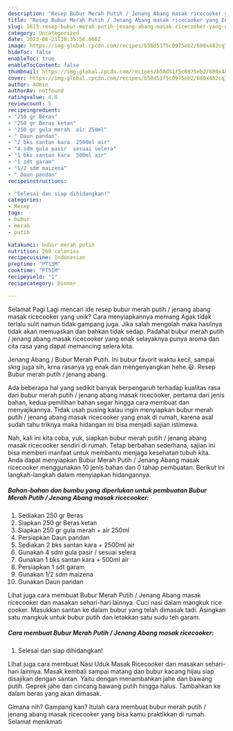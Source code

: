 ```yaml
---
description: "Resep Bubur Merah Putih / Jenang Abang masak ricecooker yang Enak, Enak"
title: "Resep Bubur Merah Putih / Jenang Abang masak ricecooker yang Enak, Enak"
slug: 1613-resep-bubur-merah-putih-jenang-abang-masak-ricecooker-yang-enak-enak
category: Uncategorized
date: 2023-06-21T10:35:56.660Z
image: https://img-global.cpcdn.com/recipes/b58d51f5c0975eb2/680x482cq70/bubur-merah-putih-jenang-abang-masak-ricecooker-foto-resep-utama.jpg
hideToc: false
enableToc: true
enableTocContent: false
thumbnail: https://img-global.cpcdn.com/recipes/b58d51f5c0975eb2/680x482cq70/bubur-merah-putih-jenang-abang-masak-ricecooker-foto-resep-utama.jpg
cover: https://img-global.cpcdn.com/recipes/b58d51f5c0975eb2/680x482cq70/bubur-merah-putih-jenang-abang-masak-ricecooker-foto-resep-utama.jpg
author: Admin
authorAv: notfound
ratingvalue: 4.8
reviewcount: 5
recipeingredient:
- "250 gr Beras"
- "250 gr Beras ketan"
- "250 gr gula merah  air 250ml"
- " Daun pandan"
- "2 bks santan kara  2500ml air"
- "4 sdm gula pasir  sesuai selera"
- "1 bks santan kara  500ml air"
- "1 sdt garam"
- "1/2 sdm maizena"
- " Daun pandan"
recipeinstructions:

- "Selesai dan siap dihidangkan!"
categories:
- Resep
tags:
- bubur
- merah
- putih

katakunci: bubur merah putih 
nutrition: 269 calories
recipecuisine: Indonesian
preptime: "PT13M"
cooktime: "PT51M"
recipeyield: "1"
recipecategory: Dinner

---
```



Selamat Pagi Lagi mencari ide resep bubur merah putih / jenang abang masak ricecooker yang unik? Cara menyiapkannya memang Agak tidak terlalu sulit namun tidak gampang juga. Jika salah mengolah maka hasilnya tidak akan memuaskan dan bahkan tidak sedap. Padahal bubur merah putih / jenang abang masak ricecooker yang enak selayaknya punya aroma dan cita rasa yang dapat memancing selera kita.


Jenang Abang / Bubur Merah Putih. Ini bubur favorit waktu kecil, sampai skrg juga sih, krna rasanya yg enak dan mengenyangkan hehe.😃. Resep Bubur merah putih / jenang abang.

Ada beberapa hal yang sedikit banyak berpengaruh terhadap kualitas rasa dari bubur merah putih / jenang abang masak ricecooker, pertama dari jenis bahan, kedua pemilihan bahan segar hingga cara membuat dan menyajikannya. Tidak usah pusing kalau ingin menyiapkan bubur merah putih / jenang abang masak ricecooker yang enak di rumah, karena asal sudah tahu triknya maka hidangan ini bisa menjadi sajian istimewa.


Nah, kali ini kita coba, yuk, siapkan bubur merah putih / jenang abang masak ricecooker sendiri di rumah. Tetap berbahan sederhana, sajian ini bisa memberi manfaat untuk membantu menjaga kesehatan tubuh kita. Anda dapat menyiapkan Bubur Merah Putih / Jenang Abang masak ricecooker menggunakan 10 jenis bahan dan 0 tahap pembuatan. Berikut ini langkah-langkah dalam menyiapkan hidangannya.

<!--inarticleads1-->

##### Bahan-bahan dan bumbu yang diperlukan untuk pembuatan Bubur Merah Putih / Jenang Abang masak ricecooker:

1. Sediakan 250 gr Beras
1. Siapkan 250 gr Beras ketan
1. Siapkan 250 gr gula merah + air 250ml
1. Persiapkan  Daun pandan
1. Sediakan 2 bks santan kara + 2500ml air
1. Gunakan 4 sdm gula pasir / sesuai selera
1. Gunakan 1 bks santan kara + 500ml air
1. Persiapkan 1 sdt garam
1. Gunakan 1/2 sdm maizena
1. Gunakan  Daun pandan


Lihat juga cara membuat Bubur Merah Putih / Jenang Abang masak ricecooker dan masakan sehari-hari lainnya. Cuci nasi dalam mangkuk rice cooker. Masukkan santan ke dalam bubur yang telah dimasak tadi. Asingkan satu mangkuk untuk bubur putih dan letakkan satu sudu teh garam. 

<!--inarticleads2-->

##### Cara membuat Bubur Merah Putih / Jenang Abang masak ricecooker:


1. Selesai dan siap dihidangkan!

Lihat juga cara membuat Nasi Uduk Masak Ricecooker dan masakan sehari-hari lainnya. Masak kembali sampai matang dan bubur kacang hijau siap disajikan dengan santan. Yaitu dengan menambahkan jahe dan bawang putih. Geprek jahe dan cincang bawang putih hingga halus. Tambahkan ke dalam beras yang akan dimasak. 

Gimana nih? Gampang kan? Itulah cara membuat bubur merah putih / jenang abang masak ricecooker yang bisa kamu praktikkan di rumah. Selamat menikmati
